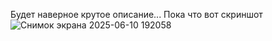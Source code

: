 Будет наверное крутое описание... Пока что вот скриншот
![Снимок экрана 2025-06-10 192058](https://github.com/user-attachments/assets/07cfc948-1588-4d24-90a0-25ecadb601e7)
